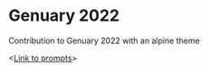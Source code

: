 # Genuary 2022
Contribution to Genuary 2022 with an alpine theme

<[Link to prompts](https://genuary.art/prompts)>
